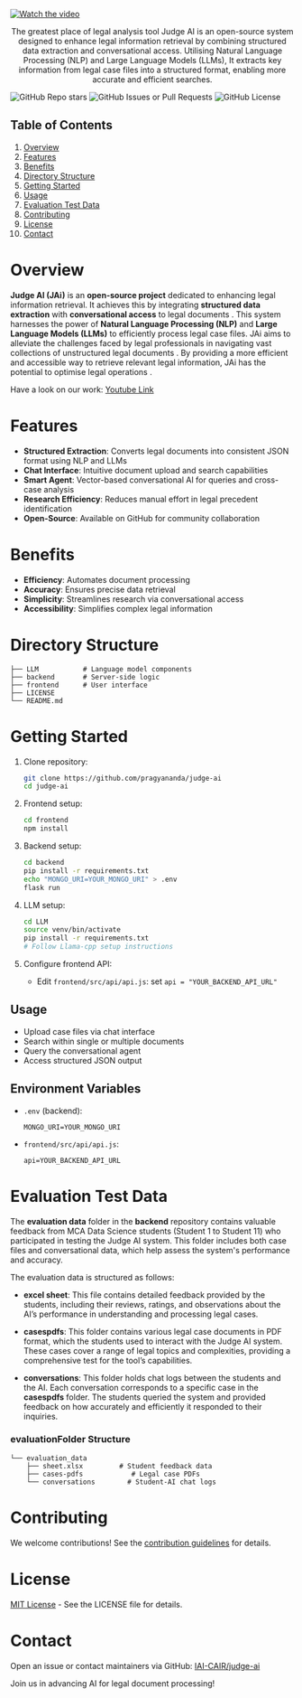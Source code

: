 [![Watch the video](https://github.com/user-attachments/assets/f11091e8-2623-425d-8674-3a4a3eda8dd2)](https://youtu.be/RK4yPHXeOj4?si=_DqwSP-ceD7CAlue)
<br>
<p align="center">The greatest place of legal analysis tool Judge AI is an open-source system designed to enhance legal information retrieval by combining structured data extraction and conversational access. Utilising Natural Language Processing (NLP) and Large Language Models (LLMs), It extracts key information from legal case files into a structured format, enabling more accurate and efficient searches.</p>

![GitHub Repo stars](https://img.shields.io/github/stars/IAI-CAIR/judge-ai)
![GitHub Issues or Pull Requests](https://img.shields.io/github/issues/IAI-CAIR/judge-ai)
![GitHub License](https://img.shields.io/github/license/IAI-CAIR/judge-ai)

## Table of Contents

1. [Overview](#overview)
2. [Features](#features)
3. [Benefits](#benefits)
4. [Directory Structure](#directory-structure)
5. [Getting Started](#getting-started)
6. [Usage](#usage)
7. [Evaluation Test Data](#evaluation-test-data)
8. [Contributing](#contributing)
9. [License](#license)
10. [Contact](#contact)

# Overview

**Judge AI (JAi)** is an **open-source project** dedicated to enhancing legal information retrieval. It achieves this by integrating **structured data extraction** with **conversational access** to legal documents . This system harnesses the power of **Natural Language Processing (NLP)** and **Large Language Models (LLMs)** to efficiently process legal case files. JAi aims to alleviate the challenges faced by legal professionals in navigating vast collections of unstructured legal documents . By providing a more efficient and accessible way to retrieve relevant legal information, JAi has the potential to optimise legal operations .

Have a look on our work: [Youtube Link](https://youtu.be/RK4yPHXeOj4?si=Lz7603zTUvGqS_AA)
# Features

- **Structured Extraction**: Converts legal documents into consistent JSON format using NLP and LLMs
- **Chat Interface**: Intuitive document upload and search capabilities
- **Smart Agent**: Vector-based conversational AI for queries and cross-case analysis
- **Research Efficiency**: Reduces manual effort in legal precedent identification
- **Open-Source**: Available on GitHub for community collaboration

# Benefits

- **Efficiency**: Automates document processing
- **Accuracy**: Ensures precise data retrieval
- **Simplicity**: Streamlines research via conversational access
- **Accessibility**: Simplifies complex legal information

# Directory Structure

```
├── LLM           # Language model components
├── backend       # Server-side logic
├── frontend      # User interface
├── LICENSE
└── README.md
```

# Getting Started

1. Clone repository:
   ```bash
   git clone https://github.com/pragyananda/judge-ai
   cd judge-ai
   ```

2. Frontend setup:
   ```bash
   cd frontend
   npm install
   ```

3. Backend setup:
   ```bash
   cd backend
   pip install -r requirements.txt
   echo "MONGO_URI=YOUR_MONGO_URI" > .env
   flask run
   ```

4. LLM setup:
   ```bash
   cd LLM
   source venv/bin/activate
   pip install -r requirements.txt
   # Follow Llama-cpp setup instructions
   ```

5. Configure frontend API:
   - Edit `frontend/src/api/api.js`: set `api = "YOUR_BACKEND_API_URL"`

## Usage

- Upload case files via chat interface
- Search within single or multiple documents
- Query the conversational agent
- Access structured JSON output

## Environment Variables

- `.env` (backend):
  ```
  MONGO_URI=YOUR_MONGO_URI
  ```
- `frontend/src/api/api.js`:
  ```
  api=YOUR_BACKEND_API_URL
  ```

# Evaluation Test Data

The **evaluation data** folder in the **backend** repository contains valuable feedback from MCA Data Science students (Student 1 to Student 11) who participated in testing the Judge AI system. This folder includes both case files and conversational data, which help assess the system's performance and accuracy.

The evaluation data is structured as follows:

- **excel sheet**: This file contains detailed feedback provided by the students, including their reviews, ratings, and observations about the AI’s performance in understanding and processing legal cases.
  
- **casespdfs**: This folder contains various legal case documents in PDF format, which the students used to interact with the Judge AI system. These cases cover a range of legal topics and complexities, providing a comprehensive test for the tool’s capabilities.

- **conversations**: This folder holds chat logs between the students and the AI. Each conversation corresponds to a specific case in the **casespdfs** folder. The students queried the system and provided feedback on how accurately and efficiently it responded to their inquiries.

### evaluationFolder Structure

```
└── evaluation_data
    ├── sheet.xlsx         # Student feedback data
    ├── cases-pdfs            # Legal case PDFs
    └── conversations        # Student-AI chat logs
```
# Contributing

We welcome contributions! See the [contribution guidelines](https://github.com/pragyananda/judge-ai) for details.

# License

[MIT License](https://github.com/IAI-CAIR/judge-ai/blob/main/LICENSE) - See the LICENSE file for details.

# Contact

Open an issue or contact maintainers via GitHub: [IAI-CAIR/judge-ai](https://github.com/IAI-CAIR/judge-ai)

Join us in advancing AI for legal document processing!
